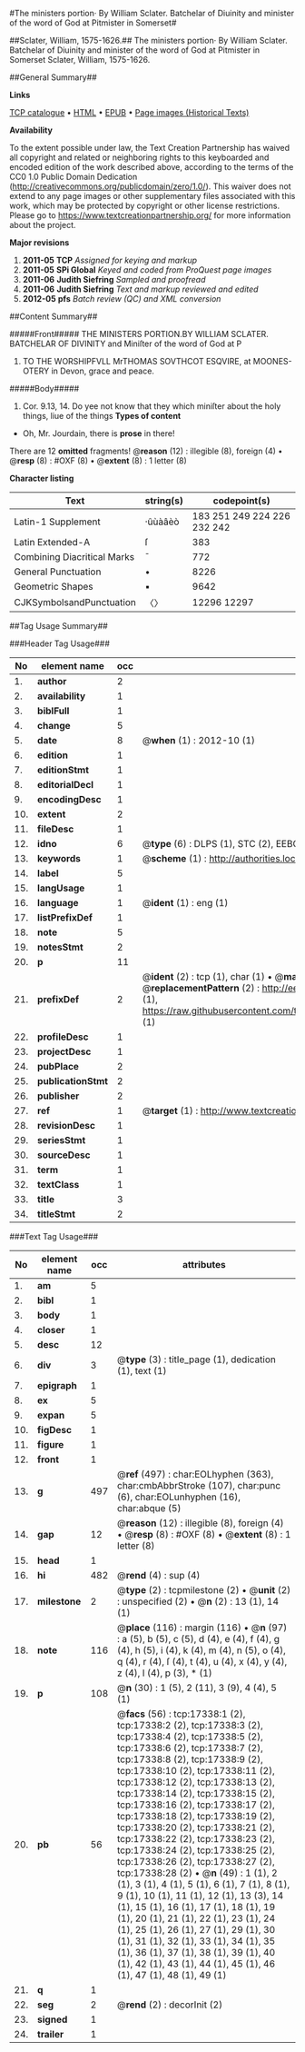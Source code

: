 #The ministers portion· By William Sclater. Batchelar of Diuinity and minister of the word of God at Pitmister in Somerset#

##Sclater, William, 1575-1626.##
The ministers portion· By William Sclater. Batchelar of Diuinity and minister of the word of God at Pitmister in Somerset
Sclater, William, 1575-1626.

##General Summary##

**Links**

[TCP catalogue](http://www.ota.ox.ac.uk/tcp/)  • 
[HTML](http://tei.it.ox.ac.uk/tcp/Texts-HTML/free/A11/A11600.html)  • 
[EPUB](http://tei.it.ox.ac.uk/tcp/Texts-EPUB/free/A11/A11600.epub) • 
[Page images (Historical Texts)](https://historicaltexts.jisc.ac.uk/eebo-99852038e)

**Availability**

To the extent possible under law, the Text Creation Partnership has waived all copyright and related or neighboring rights to this keyboarded and encoded edition of the work described above, according to the terms of the CC0 1.0 Public Domain Dedication (http://creativecommons.org/publicdomain/zero/1.0/). This waiver does not extend to any page images or other supplementary files associated with this work, which may be protected by copyright or other license restrictions. Please go to https://www.textcreationpartnership.org/ for more information about the project.

**Major revisions**

1. __2011-05__ __TCP__ *Assigned for keying and markup*
1. __2011-05__ __SPi Global__ *Keyed and coded from ProQuest page images*
1. __2011-06__ __Judith Siefring__ *Sampled and proofread*
1. __2011-06__ __Judith Siefring__ *Text and markup reviewed and edited*
1. __2012-05__ __pfs__ *Batch review (QC) and XML conversion*

##Content Summary##

#####Front#####
THE MINISTERS PORTION.BY WILLIAM SCLATER. BATCHELAR OF DIVINITY and Miniſter of the word of God at P
1. TO THE WORSHIPFVLL MrTHOMAS SOVTHCOT ESQVIRE, at MOONES-OTERY in Devon, grace and peace.

#####Body#####
1. Cor. 9.13, 14. Do yee not know that they which miniſter about the holy things, liue of the things
**Types of content**

  * Oh, Mr. Jourdain, there is **prose** in there!

There are 12 **omitted** fragments! 
 @__reason__ (12) : illegible (8), foreign (4)  •  @__resp__ (8) : #OXF (8)  •  @__extent__ (8) : 1 letter (8)

**Character listing**


|Text|string(s)|codepoint(s)|
|---|---|---|
|Latin-1 Supplement|·ûùàâèò|183 251 249 224 226 232 242|
|Latin Extended-A|ſ|383|
|Combining             Diacritical Marks|̄|772|
|General Punctuation|•|8226|
|Geometric Shapes|▪|9642|
|CJKSymbolsandPunctuation|〈〉|12296 12297|

##Tag Usage Summary##

###Header Tag Usage###

|No|element name|occ|attributes|
|---|---|---|---|
|1.|__author__|2||
|2.|__availability__|1||
|3.|__biblFull__|1||
|4.|__change__|5||
|5.|__date__|8| @__when__ (1) : 2012-10 (1)|
|6.|__edition__|1||
|7.|__editionStmt__|1||
|8.|__editorialDecl__|1||
|9.|__encodingDesc__|1||
|10.|__extent__|2||
|11.|__fileDesc__|1||
|12.|__idno__|6| @__type__ (6) : DLPS (1), STC (2), EEBO-CITATION (1), PROQUEST (1), VID (1)|
|13.|__keywords__|1| @__scheme__ (1) : http://authorities.loc.gov/ (1)|
|14.|__label__|5||
|15.|__langUsage__|1||
|16.|__language__|1| @__ident__ (1) : eng (1)|
|17.|__listPrefixDef__|1||
|18.|__note__|5||
|19.|__notesStmt__|2||
|20.|__p__|11||
|21.|__prefixDef__|2| @__ident__ (2) : tcp (1), char (1)  •  @__matchPattern__ (2) : ([0-9\-]+):([0-9IVX]+) (1), (.+) (1)  •  @__replacementPattern__ (2) : http://eebo.chadwyck.com/downloadtiff?vid=$1&page=$2 (1), https://raw.githubusercontent.com/textcreationpartnership/Texts/master/tcpchars.xml#$1 (1)|
|22.|__profileDesc__|1||
|23.|__projectDesc__|1||
|24.|__pubPlace__|2||
|25.|__publicationStmt__|2||
|26.|__publisher__|2||
|27.|__ref__|1| @__target__ (1) : http://www.textcreationpartnership.org/docs/. (1)|
|28.|__revisionDesc__|1||
|29.|__seriesStmt__|1||
|30.|__sourceDesc__|1||
|31.|__term__|1||
|32.|__textClass__|1||
|33.|__title__|3||
|34.|__titleStmt__|2||


###Text Tag Usage###

|No|element name|occ|attributes|
|---|---|---|---|
|1.|__am__|5||
|2.|__bibl__|1||
|3.|__body__|1||
|4.|__closer__|1||
|5.|__desc__|12||
|6.|__div__|3| @__type__ (3) : title_page (1), dedication (1), text (1)|
|7.|__epigraph__|1||
|8.|__ex__|5||
|9.|__expan__|5||
|10.|__figDesc__|1||
|11.|__figure__|1||
|12.|__front__|1||
|13.|__g__|497| @__ref__ (497) : char:EOLhyphen (363), char:cmbAbbrStroke (107), char:punc (6), char:EOLunhyphen (16), char:abque (5)|
|14.|__gap__|12| @__reason__ (12) : illegible (8), foreign (4)  •  @__resp__ (8) : #OXF (8)  •  @__extent__ (8) : 1 letter (8)|
|15.|__head__|1||
|16.|__hi__|482| @__rend__ (4) : sup (4)|
|17.|__milestone__|2| @__type__ (2) : tcpmilestone (2)  •  @__unit__ (2) : unspecified (2)  •  @__n__ (2) : 13 (1), 14 (1)|
|18.|__note__|116| @__place__ (116) : margin (116)  •  @__n__ (97) : a (5), b (5), c (5), d (4), e (4), f (4), g (4), h (5), i (4), k (4), m (4), n (5), o (4), q (4), r (4), ſ (4), t (4), u (4), x (4), y (4), z (4), l (4), p (3), * (1)|
|19.|__p__|108| @__n__ (30) : 1 (5), 2 (11), 3 (9), 4 (4), 5 (1)|
|20.|__pb__|56| @__facs__ (56) : tcp:17338:1 (2), tcp:17338:2 (2), tcp:17338:3 (2), tcp:17338:4 (2), tcp:17338:5 (2), tcp:17338:6 (2), tcp:17338:7 (2), tcp:17338:8 (2), tcp:17338:9 (2), tcp:17338:10 (2), tcp:17338:11 (2), tcp:17338:12 (2), tcp:17338:13 (2), tcp:17338:14 (2), tcp:17338:15 (2), tcp:17338:16 (2), tcp:17338:17 (2), tcp:17338:18 (2), tcp:17338:19 (2), tcp:17338:20 (2), tcp:17338:21 (2), tcp:17338:22 (2), tcp:17338:23 (2), tcp:17338:24 (2), tcp:17338:25 (2), tcp:17338:26 (2), tcp:17338:27 (2), tcp:17338:28 (2)  •  @__n__ (49) : 1 (1), 2 (1), 3 (1), 4 (1), 5 (1), 6 (1), 7 (1), 8 (1), 9 (1), 10 (1), 11 (1), 12 (1), 13 (3), 14 (1), 15 (1), 16 (1), 17 (1), 18 (1), 19 (1), 20 (1), 21 (1), 22 (1), 23 (1), 24 (1), 25 (1), 26 (1), 27 (1), 29 (1), 30 (1), 31 (1), 32 (1), 33 (1), 34 (1), 35 (1), 36 (1), 37 (1), 38 (1), 39 (1), 40 (1), 42 (1), 43 (1), 44 (1), 45 (1), 46 (1), 47 (1), 48 (1), 49 (1)|
|21.|__q__|1||
|22.|__seg__|2| @__rend__ (2) : decorInit (2)|
|23.|__signed__|1||
|24.|__trailer__|1||
